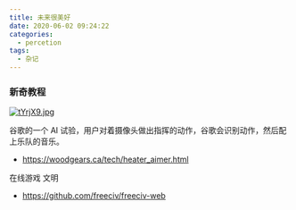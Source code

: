 ```yaml
---
title: 未来很美好
date: 2020-06-02 09:24:22
categories:
  - percetion
tags:
  - 杂记
---
```

### 新奇教程
[![tYrjX9.jpg](https://s1.ax1x.com/2020/06/02/tYrjX9.jpg)](https://imgchr.com/i/tYrjX9)

谷歌的一个 AI 试验，用户对着摄像头做出指挥的动作，谷歌会识别动作，然后配上乐队的音乐。
- https://woodgears.ca/tech/heater_aimer.html
<!-- more -->
在线游戏 文明
- https://github.com/freeciv/freeciv-web
